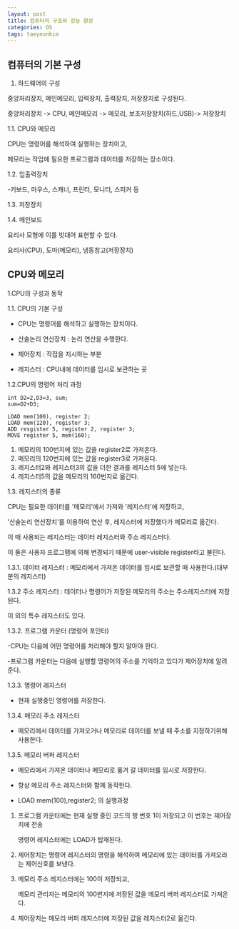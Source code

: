 ```yaml
---
layout: post
title: 컴퓨터의 구조와 성능 향상
categories: OS
tags: taeyeonkim
---
```


## 컴퓨터의 기본 구성

1. 하드웨어의 구성

중앙처리장치, 메인메모리, 입력장치, 출력장치, 저장장치로 구성된다.

중앙처리장치 -> CPU, 메인메모리 -> 메모리, 보조저장장치(하드,USB)-> 저장장치

1.1. CPU와 메모리 

CPU는 명령어를 해석하여 실행하는 장치이고,

메모리는 작업에 필요한 프로그램과 데이터를 저장하는 장소이다.

1.2. 입출력장치

-키보드, 마우스, 스캐너, 프린터, 모니터, 스피커 등

1.3. 저장장치

1.4. 메인보드 

요리사 모형에 이를 빗대어 표현할 수 있다.

요리사(CPU), 도마(메모리), 냉동창고(저장장치)

## CPU와 메모리

1.CPU의 구성과 동작

1.1. CPU의 기본 구성

- CPU는 명령어를 해석하고 실행하는 장치이다.

- 산술논리 연산장치 : 논리 연산을 수행한다.

- 제어장치 : 작접을 지시하는 부분

- 레지스터 : CPU내에 데이터를 임시로 보관하는 곳

1.2.CPU의 명령어 처리 과정

```
int D2=2,D3=3, sum;
sum=D2+D3;

LOAD mem(100), register 2;
LOAD mem(120), register 3;
ADD resgister 5, register 2, register 3;
MOVE register 5, mem(160);
```

1. 메모리의 100번지에 있는 값을 register2로 가져온다.
2. 메모리의 120번지에 있는 값을 register3로 가져온다.
3. 레지스터2와 레지스터3의 값을 더한 결과를 레지스터 5에 넣는다.
4. 레지스터5의 값을 메모리의 160번지로 옮긴다.

1.3. 레지스터의 종류

CPU는 필요한 데이터를 '메모리'에서 가져와 '레지스터'에 저장하고, 

'산술논리 연산장치'를 이용하여 연산 후, 레지스터에 저장했다가 메모리로 옮긴다.

이 때 사용되는 레지스터는 데이터 레지스터와 주소 레지스터다.

이 둘은 사용자 프로그램에 의해 변경되기 때문에 user-visible register라고 불린다.

1.3.1. 데이터 레지스터 : 메모리에서 가져온 데이터를 임시로 보관할 때 사용한다.(대부분의 레지스터)

1.3.2 주소 레지스터 : 데이터나 명령어가 저장된 메모리의 주소는 주소레지스터에 저장된다.

이 외의 특수 레지스터도 있다.

1.3.2. 프로그램 카운터 (명령어 포인터)

-CPU는 다음에 어떤 명령어를 처리해야 할지 알아야 한다.

-프로그램 카운터는 다음에 실행할 명령어의 주소를 기억하고 있다가 제어장치에 알려준다.

1.3.3. 명령어 레지스터

- 현재 실행중인 명령어를 저장한다.

1.3.4. 메모리 주소 레지스터

- 메모리에서 데이터를 가져오거나 메모리로 데이터를 보낼 때 주소를 지정하기위해 사용한다.

1.3.5. 메모리 버퍼 레지스터

- 메모리에서 가져온 데이터나 메모리로 옮겨 갈 데이터를 임시로 저장한다.

- 항상 메모리 주소 레지스터와 함께 동작한다.

* LOAD mem(100),register2; 의 실행과정

1. 프로그램 카운터에는 현재 실행 중인 코드의 행 번호 1이 저장되고 이 번호는 제어장치에 전송

   명령어 레지스터에는 LOAD가 탑재된다.

2. 제어장치는 명령어 레지스터의 명령을 해석하여 메모리에 있는 데이터를 가져오라는 제어신호를 보낸다.

3. 메모리 주소 레지스터에는 100이 저장되고,

   메모리 관리자는 메모리의 100번지에 저장된 값을 메모리 버퍼 레지스터로 가져온다.

4. 제어장치는 메모리 버퍼 레지스터에 저장된 값을 레지스터2로 옮긴다.

